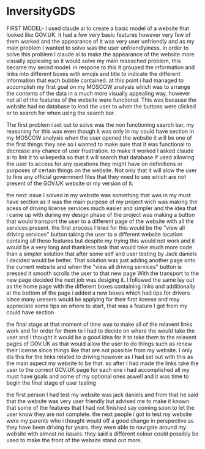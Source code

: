 # InversityGDS
FIRST MODEL- I used claude ai to create a basic model of a website that looked like GOV.UK.
it had a few very basic features however very few of them worked and the appearance of it was very user unfriendly and as my main problem I wanted to solve was the user unfriendlyiness.
in order to solve this problem I claude ai to make the appearance of the website more visually appleaing so it would solve my main reseached problem, this became my secnd model.
in respone to this it grouped the information and links into different boxes with emojis and title to indicate the different information that each bubble contained.
at this point i had managed to accomplish my first goal on my MOSCOW analysis which was to arrange the contents of the data in a much more visually appealing way, however not all of the features of the website were functional. This was because the website had no database to lead the user to when the buttons were clicked or to search for when using the search bar.

The first problem i set out to solve was the non functioning search bar, my reasoning for this was even though it was only in my could have section in my MOSCOW analysis when the user opened the website it will be one of the first things they see so i wanted to make sure that it was functional to decrease any chance of user frustration.
to make it worked I asked claude ai to link it to wikepedia so that it will search that database if used allowing the user to access for any questions they might have on definitions or purposes of certain things on the website. Not only that it will alow the user to fine any official government files that they nned to see which are not present of the GOV.UK website or my version of it.

the next issue I solved in my website was something that was in my must have section as it was the main purpose of my project wich was making the acess of driving license services much easier and simpler and the idea that i came up with during my design phase of the project was making a button that would transport the user to a different page of the website with all the services present.
the first process I tried for this would be the "view all driving services" button taking the user to a different website location containg all these features but despite my trying this would not work and it would be a very long and thankless task that would take much more code than a simpler solution that after some self and user testing by Jack daniels I decided would be better.
That solution was just adding another page onto the current website and when the "view all driving services" button is pressed it smooth scrolls the user to that new page 
With the transport to the new page decided the next job was desiging it. I followed the same lay out as the home page with the different boxes containing links and additionally at the bottom of the page i added a new boxes which had tips for drivers since many usesers would be applying for their first license and may appreciate some tips on where to start, that was a feature I got from my could have section

the final stage at that moment of time was to make all of the relavent links work and for order for them to i had to decide on where the would take the user and i thought it would be a good idea for it to take them to the relavent pages of GOV.UK as that would allow the user to do things such as renew their license since things like that are not possible from my website.
I only dis this for the links related to driving however as I had set out with this as the main aspect my website to be that.
so after I had made the links take the user to the correct GOV.UK page for each one i had accomplished all my must have goals and some of my optional ones aswell and it was time to begin the final stage of user testing

the first person I had test my website was jack daniels and from that he said that the website was very user friendly but advised me to make it known that some of the features that I had not finished say coming soon to let the user know they are not complete.
the next people i got to test my website were my parents who i thought would off a good change in perspective as they have been driving for years.
they were able to navigate around my website with almost no issues.
they said a different colour could possibly be used to make the front of the website stand out more.
